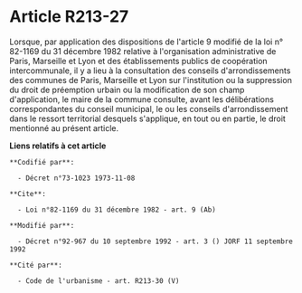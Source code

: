 # Article R213-27

Lorsque, par application des dispositions de l'article 9 modifié de la loi n° 82-1169 du 31 décembre 1982 relative à
l'organisation administrative de Paris, Marseille et Lyon et des établissements publics de coopération intercommunale, il y a
lieu à la consultation des conseils d'arrondissements des communes de Paris, Marseille et Lyon sur l'institution ou la
suppression du droit de préemption urbain ou la modification de son champ d'application, le maire de la commune consulte,
avant les délibérations correspondantes du conseil municipal, le ou les conseils d'arrondissement dans le ressort territorial
desquels s'applique, en tout ou en partie, le droit mentionné au présent article.

**Liens relatifs à cet article**

	**Codifié par**:

	  - Décret n°73-1023 1973-11-08

	**Cite**:

	  - Loi n°82-1169 du 31 décembre 1982 - art. 9 (Ab)

	**Modifié par**:

	  - Décret n°92-967 du 10 septembre 1992 - art. 3 () JORF 11 septembre 1992

	**Cité par**:

	  - Code de l'urbanisme - art. R213-30 (V)
